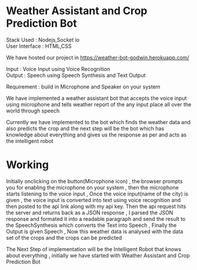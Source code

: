# Weather Assistant and Crop Prediction Bot 

Stack Used : Nodejs,Socket io <br>
User Interface : HTML,CSS<br>

We have hosted our project in https://weather-bot-godwin.herokuapp.com/

Input  : Voice Input using Voice Recognition <br>
Output : Speech using Speech Synthesis and Text Output <br>

Requirement : build in Microphone and Speaker on your system

We have implemented a weather assistant bot that accepts the voice input using microphone and tells weather report of the any input place all over the world through speech <br>

Currently we have implemented to the bot which finds the weather data and also predicts the crop and the next step will be the bot which has knowledge about everything and gives us the response as per and acts as the intelligent robot

# Working

  Initially onclicking on the button(Microphone icon) , the browser prompts you for enabling the microphone on your system , then the microphone starts listening to the voice input , Once the voice input(name of the city) is given , the voice input is converted into text using voice recognition and then posted to the api link along with my api key. Then the api request hits the server and returns back as a JSON response , I parsed the JSON response and formated it into a readable paragraph and send the result to the SpeechSynthesis which converts the Text into Speech , Finally the Output is given Speech , Now this weather data is analysed with the data set of the crops and the crops can be predicted  <br>
  
The Next Step of implementation will be the Intelligent Robot that knows about everything , initially we have started with Weather Assistant and Crop Prediction Bot

